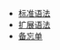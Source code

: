 - [标准语法](/test/markdown/basic-syntax)
- [扩展语法](/test/markdown/extended-syntax)
- [备忘单](/test/markdown/cheat-sheet)
